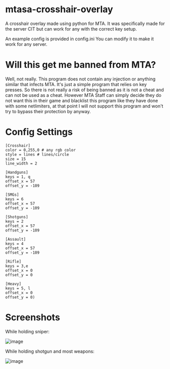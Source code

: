 # mtasa-crosshair-overlay
A crosshair overlay made using python for MTA. It was specifically made for the server CIT but can work for any with the correct key setup.

An example config is provided in config.ini
You can modify it to make it work for any server.

# Will this get me banned from MTA?
Well, not really. This program does not contain any injection or anything similar that infects MTA. It's just a simple program that relies on key presses.
So there is not really a risk of being banned as it is not a cheat and can not be used as a cheat.
However MTA Staff can simply decide they do not want this in their game and blacklist this program like they have done with some netlimiters, at that point I will not support this program and won't try to bypass their protection by anyway.

# Config Settings
```
[Crosshair]
color = 0,255,0 # any rgb color
style = lines # lines/circle
size = 15
line_width = 2

[Handguns]
keys = 1, q
offset_x = 57
offset_y = -109

[SMGs]
keys = 6
offset_x = 57
offset_y = -109

[Shotguns]
keys = 2
offset_x = 57
offset_y = -109

[Assault]
keys = 4
offset_x = 57
offset_y = -109

[Rifle]
keys = 3,e
offset_x = 0
offset_y = 0

[Heavy]
keys = 5, l
offset_x = 0
offset_y = 0)
```

# Screenshots

While holding sniper:

![image](https://github.com/user-attachments/assets/71af233c-472a-4453-a79b-181fc102b63b)


While holding shotgun and most weapons:

![image](https://i.imgur.com/2dL2guO.png)    
